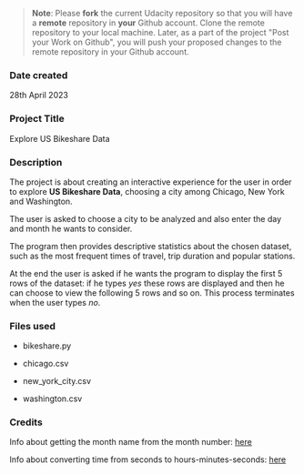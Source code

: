 >**Note**: Please **fork** the current Udacity repository so that you will have a **remote** repository in **your** Github account. Clone the remote repository to your local machine. Later, as a part of the project "Post your Work on Github", you will push your proposed changes to the remote repository in your Github account.

### Date created
28th April 2023

### Project Title
Explore US Bikeshare Data

### Description
The project is about creating an interactive experience for the user in order to explore **US Bikeshare Data**, choosing a city among Chicago, New York and Washington.

The user is asked to choose a city to be analyzed and also enter the day and month he wants to consider.

The program then provides descriptive statistics about the chosen dataset, such as the most frequent times of travel, trip duration and popular stations.

At the end the user is asked if he wants the program to display the first 5 rows of the dataset: if he types _yes_ these rows are displayed and then he can choose to view the following 5 rows and so on. This process terminates when the user types _no_.

### Files used
* bikeshare.py

* chicago.csv

* new_york_city.csv

* washington.csv

### Credits
Info about getting the month name from the month number: [here](https://pynative.com/python-get-month-name-from-number/#:~:text=Use%20calendar.month_name%20data%20attribute,year%20in%20the%20current%20locale)

Info about converting time from seconds to hours-minutes-seconds: [here](https://www.digitalocean.com/community/tutorials/python-convert-time-hours-minutes-seconds)



